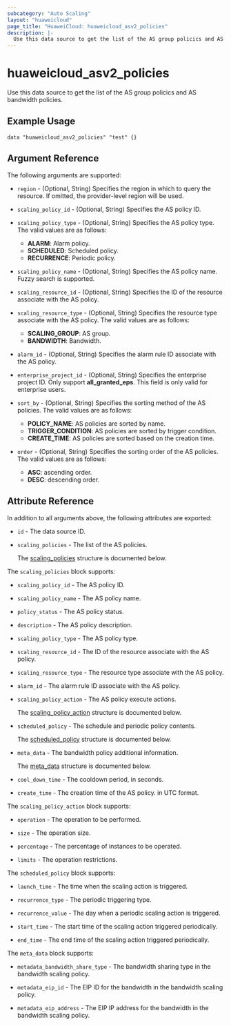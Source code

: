 ```yaml
---
subcategory: "Auto Scaling"
layout: "huaweicloud"
page_title: "HuaweiCloud: huaweicloud_asv2_policies"
description: |-
  Use this data source to get the list of the AS group policics and AS bandwidth policies.
---
```


# huaweicloud_asv2_policies

Use this data source to get the list of the AS group policics and AS bandwidth policies.

## Example Usage

```hcl
data "huaweicloud_asv2_policies" "test" {}
```

## Argument Reference

The following arguments are supported:

* `region` - (Optional, String) Specifies the region in which to query the resource.
  If omitted, the provider-level region will be used.

* `scaling_policy_id` - (Optional, String) Specifies the AS policy ID.

* `scaling_policy_type` - (Optional, String) Specifies the AS policy type.
  The valid values are as follows:
  + **ALARM**: Alarm policy.
  + **SCHEDULED**: Scheduled policy.
  + **RECURRENCE**: Periodic policy.

* `scaling_policy_name` - (Optional, String) Specifies the AS policy name.
  Fuzzy search is supported.

* `scaling_resource_id` - (Optional, String) Specifies the ID of the resource associate with the AS policy.

* `scaling_resource_type` - (Optional, String) Specifies the resource type associate with the AS policy.
  The valid values are as follows:
  + **SCALING_GROUP**: AS group.
  + **BANDWIDTH**: Bandwidth.

* `alarm_id` - (Optional, String) Specifies the alarm rule ID associate with the AS policy.

* `enterprise_project_id` - (Optional, String) Specifies the enterprise project ID.
  Only support **all_granted_eps**.
  This field is only valid for enterprise users.

* `sort_by` - (Optional, String) Specifies the sorting method of the AS policies.
  The valid values are as follows:
  + **POLICY_NAME**: AS policies are sorted by name.
  + **TRIGGER_CONDITION**: AS policies are sorted by trigger condition.
  + **CREATE_TIME**: AS policies are sorted based on the creation time.

* `order` - (Optional, String) Specifies the sorting order of the AS policies.
  The valid values are as follows:
  + **ASC**: ascending order.
  + **DESC**: descending order.

## Attribute Reference

In addition to all arguments above, the following attributes are exported:

* `id` - The data source ID.

* `scaling_policies` - The list of the AS policies.

  The [scaling_policies](#scaling_policies_struct) structure is documented below.

<a name="scaling_policies_struct"></a>
The `scaling_policies` block supports:

* `scaling_policy_id` - The AS policy ID.

* `scaling_policy_name` - The AS policy name.

* `policy_status` - The AS policy status.

* `description` - The AS policy description.

* `scaling_policy_type` - The AS policy type.

* `scaling_resource_id` - The ID of the resource associate with the AS policy.

* `scaling_resource_type` - The  resource type associate with the AS policy.

* `alarm_id` - The alarm rule ID associate with the AS policy.

* `scaling_policy_action` - The AS policy execute actions.

  The [scaling_policy_action](#scaling_policies_scaling_policy_action_struct) structure is documented below.

* `scheduled_policy` - The schedule and periodic policy contents.

  The [scheduled_policy](#scaling_policies_scheduled_policy_struct) structure is documented below.

* `meta_data` - The bandwidth policy additional information.

  The [meta_data](#scaling_policies_meta_data_struct) structure is documented below.

* `cool_down_time` - The cooldown period, in seconds.

* `create_time` - The creation time of the AS policy. in UTC format.

<a name="scaling_policies_scaling_policy_action_struct"></a>
The `scaling_policy_action` block supports:

* `operation` - The operation to be performed.

* `size` - The operation size.

* `percentage` - The percentage of instances to be operated.

* `limits` - The operation restrictions.

<a name="scaling_policies_scheduled_policy_struct"></a>
The `scheduled_policy` block supports:

* `launch_time` - The time when the scaling action is triggered.

* `recurrence_type` - The periodic triggering type.

* `recurrence_value` - The day when a periodic scaling action is triggered.

* `start_time` - The start time of the scaling action triggered periodically.

* `end_time` - The end time of the scaling action triggered periodically.

<a name="scaling_policies_meta_data_struct"></a>
The `meta_data` block supports:

* `metadata_bandwidth_share_type` - The bandwidth sharing type in the bandwidth scaling policy.

* `metadata_eip_id` - The EIP ID for the bandwidth in the bandwidth scaling policy.

* `metadata_eip_address` - The EIP IP address for the bandwidth in the bandwidth scaling policy.
